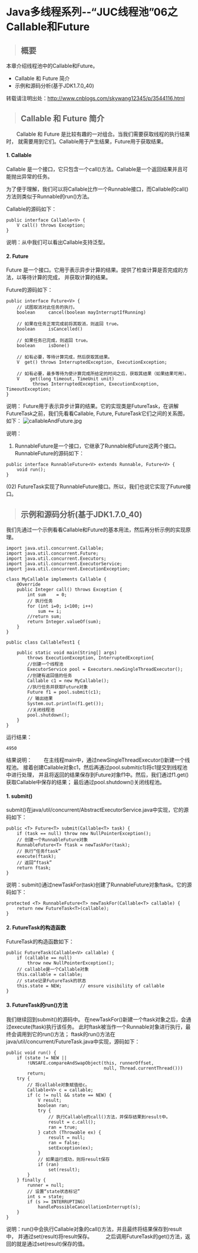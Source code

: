 # Java多线程系列--“JUC线程池”06之 Callable和Future

>## 概要
本章介绍线程池中的Callable和Future。
-   Callable 和 Future 简介
-   示例和源码分析(基于JDK1.7.0_40)

转载请注明出处：http://www.cnblogs.com/skywang12345/p/3544116.html

>## Callable 和 Future 简介
　　Callable 和 Future 是比较有趣的一对组合。当我们需要获取线程的执行结果时，
就需要用到它们。Callable用于产生结果，Future用于获取结果。

#### 1. Callable

Callable 是一个接口，它只包含一个call()方法。Callable是一个返回结果并且可能抛出异常的任务。

为了便于理解，我们可以将Callable比作一个Runnable接口，而Callable的call()方法则类似于Runnable的run()方法。

Callable的源码如下：
```
public interface Callable<V> {
    V call() throws Exception;
}
```
说明：从中我们可以看出Callable支持泛型。
 

#### 2. Future

Future 是一个接口。它用于表示异步计算的结果。提供了检查计算是否完成的方法，以等待计算的完成，
并获取计算的结果。

Future的源码如下：

```
public interface Future<V> {
    // 试图取消对此任务的执行。
    boolean     cancel(boolean mayInterruptIfRunning)

    // 如果在任务正常完成前将其取消，则返回 true。
    boolean     isCancelled()

    // 如果任务已完成，则返回 true。
    boolean     isDone()

    // 如有必要，等待计算完成，然后获取其结果。
    V  get() throws InterruptedException, ExecutionException;

    // 如有必要，最多等待为使计算完成所给定的时间之后，获取其结果（如果结果可用）。
    V    get(long timeout, TimeUnit unit)
          throws InterruptedException, ExecutionException, TimeoutException;
}
```
说明： Future用于表示异步计算的结果。它的实现类是FutureTask，在讲解FutureTask之前，我们先看看Callable, Future, FutureTask它们之间的关系图，如下：
![callableAndFuture.jpg](test/resource/callableAndFuture.jpg)


说明：
 1) RunnableFuture是一个接口，它继承了Runnable和Future这两个接口。RunnableFuture的源码如下：
```
public interface RunnableFuture<V> extends Runnable, Future<V> {
    void run();
}
```
(02) FutureTask实现了RunnableFuture接口。所以，我们也说它实现了Future接口。


>## 示例和源码分析(基于JDK1.7.0_40)
我们先通过一个示例看看Callable和Future的基本用法，然后再分析示例的实现原理。

```
import java.util.concurrent.Callable;
import java.util.concurrent.Future;
import java.util.concurrent.Executors;
import java.util.concurrent.ExecutorService;
import java.util.concurrent.ExecutionException;

class MyCallable implements Callable {
    @Override 
    public Integer call() throws Exception {
        int sum    = 0;
        // 执行任务
        for (int i=0; i<100; i++)
            sum += i;
        //return sum; 
        return Integer.valueOf(sum);
    } 
}

public class CallableTest1 {

    public static void main(String[] args) 
        throws ExecutionException, InterruptedException{
        //创建一个线程池
        ExecutorService pool = Executors.newSingleThreadExecutor();
        //创建有返回值的任务
        Callable c1 = new MyCallable();
        //执行任务并获取Future对象 
        Future f1 = pool.submit(c1);
        // 输出结果
        System.out.println(f1.get()); 
        //关闭线程池 
        pool.shutdown(); 
    }
}
```
运行结果：
```
4950
```
结果说明：
　　在主线程main中，通过newSingleThreadExecutor()新建一个线程池。
接着创建Callable对象c1，然后再通过pool.submit(c1)将c1提交到线程池中进行处理，
并且将返回的结果保存到Future对象f1中。然后，我们通过f1.get()获取Callable中保存的结果；
最后通过pool.shutdown()关闭线程池。


#### 1. submit()

submit()在java/util/concurrent/AbstractExecutorService.java中实现，它的源码如下：

```
public <T> Future<T> submit(Callable<T> task) {
    if (task == null) throw new NullPointerException();
    // 创建一个RunnableFuture对象
    RunnableFuture<T> ftask = newTaskFor(task);
    // 执行“任务ftask”
    execute(ftask);
    // 返回“ftask”
    return ftask;
}
```
说明：submit()通过newTaskFor(task)创建了RunnableFuture对象ftask。它的源码如下：
```
protected <T> RunnableFuture<T> newTaskFor(Callable<T> callable) {
    return new FutureTask<T>(callable);
}
```

#### 2. FutureTask的构造函数

FutureTask的构造函数如下：

```
public FutureTask(Callable<V> callable) {
    if (callable == null)
        throw new NullPointerException();
    // callable是一个Callable对象
    this.callable = callable;
    // state记录FutureTask的状态
    this.state = NEW;       // ensure visibility of callable
}
```
 

#### 3. FutureTask的run()方法

我们继续回到submit()的源码中。
在newTaskFor()新建一个ftask对象之后，会通过execute(ftask)执行该任务。
此时ftask被当作一个Runnable对象进行执行，最终会调用到它的run()方法；
ftask的run()方法在java/util/concurrent/FutureTask.java中实现，源码如下：

```
public void run() {
    if (state != NEW ||
        !UNSAFE.compareAndSwapObject(this, runnerOffset,
                                     null, Thread.currentThread()))
        return;
    try {
        // 将callable对象赋值给c。
        Callable<V> c = callable;
        if (c != null && state == NEW) {
            V result;
            boolean ran;
            try {
                // 执行Callable的call()方法，并保存结果到result中。
                result = c.call();
                ran = true;
            } catch (Throwable ex) {
                result = null;
                ran = false;
                setException(ex);
            }
            // 如果运行成功，则将result保存
            if (ran)
                set(result);
        }
    } finally {
        runner = null;
        // 设置“state状态标记”
        int s = state;
        if (s >= INTERRUPTING)
            handlePossibleCancellationInterrupt(s);
    }
}
```
说明：run()中会执行Callable对象的call()方法，并且最终将结果保存到result中，
并通过set(result)将result保存。
　　 之后调用FutureTask的get()方法，返回的就是通过set(result)保存的值。

 